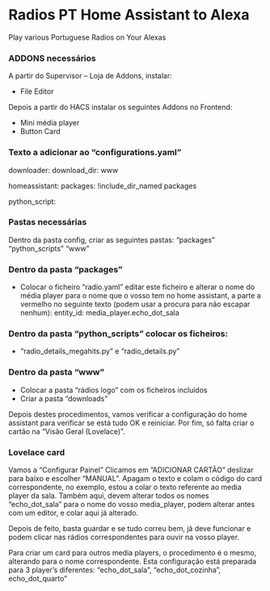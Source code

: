 # Radios PT Home Assistant to Alexa
Play various Portuguese Radios on Your Alexas

### ADDONS necessários ###
A partir do Supervisor – Loja de Addons, instalar: 
- File Editor 

Depois a partir do HACS instalar os seguintes Addons no Frontend:
- Mini média player
- Button Card

### Texto a adicionar ao “configurations.yaml” ###
downloader:
  download_dir: www

homeassistant:
  packages: !include_dir_named packages

python_script:

### Pastas necessárias ###
Dentro da pasta config, criar as seguintes pastas:
“packages”
“python_scripts”
“www”

### Dentro da pasta “packages” ###
- Colocar o ficheiro “radio.yaml”  editar este ficheiro e alterar o nome do média player para o nome que o vosso tem no home assistant, a parte a vermelho no seguinte texto (podem usar a procura para não escapar nenhum):
entity_id: media_player.echo_dot_sala

### Dentro da pasta “python_scripts” colocar os ficheiros: ###
- “radio_details_megahits.py” e “radio_details.py”

### Dentro da pasta “www” ###
- Colocar a pasta “rádios logo” com os ficheiros incluídos
- Criar a pasta “downloads”

Depois destes procedimentos, vamos verificar a configuração do home assistant para verificar se está tudo OK e reiniciar.
Por fim, só falta criar o cartão na “Visão Geral (Lovelace)”.

### Lovelace card ###
Vamos a “Configurar Painel”
Clicamos em ”ADICIONAR CARTÃO” deslizar para baixo e escolher “MANUAL”.
Apagam o texto e colam o código do card correspondente, no exemplo, estou a colar o texto referente ao media player da sala. Também aqui, devem alterar todos os nomes “echo_dot_sala” para o nome do vosso media_player, podem alterar antes com um editor, e colar aqui já alterado.

Depois de feito, basta guardar e se tudo correu bem, já deve funcionar e podem clicar nas rádios correspondentes para ouvir na vosso player.

Para criar um card para outros media players, o procedimento é o mesmo, alterando para o nome correspondente. Esta configuração está preparada para 3 player’s diferentes: “echo_dot_sala”, “echo_dot_cozinha”, echo_dot_quarto”
